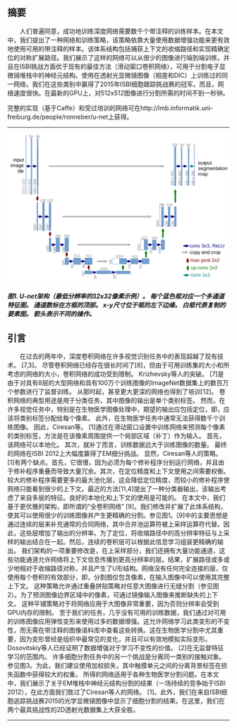 ## 摘要

　　人们普遍同意，成功地训练深度网络需要数千个带注释的训练样本。在本文中，我们提出了一种网络和训练策略，该策略依靠大量使用数据增强功能来更有效地使用可用的带注释的样本。该体系结构包括捕获上下文的收缩路径和实现精确定位的对称扩展路径。我们展示了这样的网络可以从很少的图像进行端到端训练，并且在ISBI挑战方面优于现有的最佳方法（滑动窗口卷积网络），可用于分割电子显微镜堆栈中的神经元结构。使用在透射光显微镜图像（相差和DIC）上训练过的同一网络，我们在这些类别中赢得了2015年ISBI细胞跟踪挑战赛的冠军。而且，网络速度很快。在最新的GPU上，对512x512图像进行分割所需的时间不到一秒钟。

完整的实现（基于Caffe）和受过培训的网络可在http://lmb.informatik.uni-freiburg.de/people/ronneber/u-net上获得。

---

![img](图1.png)

##### 图1. U-net架构（最低分辨率的32x32像素示例）。 每个蓝色框对应一个多通道特征图。 通道数标在方框的顶部。 x-y尺寸位于框的左下边缘。 白框代表复制的要素图。 箭头表示不同的操作。

## 引言

　　在过去的两年中，深度卷积网络在许多视觉识别任务中的表现超越了现有技术。 [7,3]。 尽管卷积网络已经存在很长时间了[8]，但由于可用训练集的大小和所考虑的网络的大小，卷积网络的成功受到限制。 Krizhevsky等人的突破。 [7]是由于对具有8层的大型网络和具有100万个训练图像的ImageNet数据集上的数百万个参数进行了监督训练。 从那时起，甚至更大更深的网络也得到了培训[12]。
卷积网络的典型用途是用于分类任务，其中图像的输出是单个类别标签。 然而，在许多视觉任务中，特别是在生物医学图像处理中，期望的输出应包括定位，即，应该将类别标签分配给每个像素。 此外，在生物医学任务中通常无法获得数千个训练图像。
因此，Ciresan等。 [1]通过在滑动窗口设置中训练网络来预测每个像素的类别标签，方法是在该像素周围提供一个局部区域（补丁）作为输入。 首先，该网络可以本地化。 其次，就补丁而言，训练数据远大于训练图像的数量。 最终的网络在ISBI 2012上大幅度赢得了EM细分挑战。
显然，Ciresan等人的策略。 [1]有两个缺点。首先，它很慢，因为必须为每个修补程序分别运行网络，并且由于修补程序重叠而导致大量冗余。其次，在定位精度和上下文使用之间需要权衡。较大的修补程序需要更多的最大池化层，这会降低定位精度，而较小的修补程序使网络只能看到很少的上下文。最近的方法[11,4]提出了一种分类器输出，该输出考虑了来自多层的特征。良好的本地化和上下文的使用是可能的。
在本文中，我们基于更优雅的架构，即所谓的“全卷积网络” [9]。我们修改并扩展了此体系结构，使其可以使用很少的训练图像并产生更精确的分割。参见图1。[9]中的主要思想是通过连续的层来补充通常的合同网络，其中合并池运算符被上采样运算符代替。因此，这些层增加了输出的分辨率。为了定位，将收缩路径中的高分辨率特征与上采样的输出结合在一起。然后，连续的卷积层可以根据此信息学习组装更精确的输出。
我们架构的一项重要修改是，在上采样部分，我们还拥有大量功能通道，这些功能通道允许网络将上下文信息传播到更高分辨率的层。结果，扩展路径或多或少地相对于收缩路径对称，并且产生了U形结构。网络没有任何完全连接的层，仅使用每个卷积的有效部分，即，分割图仅包含像素，在输入图像中可以使用其完整上下文。
这种策略允许通过重叠拼贴策略对任意大图像进行无缝分割（参见图2）。为了预测图像边界区域中的像素，可通过镜像输入图像来推断缺失的上下文。
这种平铺策略对于将网络应用于大图像非常重要，因为否则分辨率会受到GPU内存的限制。
至于我们的任务，几乎没有可用的训练数据，我们通过对可用的训练图像应用弹性变形来使用过多的数据增强。这允许网络学习此类变形的不变性，而无需在带注释的图像语料库中查看这些转换。这在生物医学分割中尤其重要，因为变形曾经是组织中最常见的变化，并且可以有效地模拟实际变形。 Dosovitskiy等人已经证明了数据增强对于学习不变性的价值。 [2]在无监督特征学习的范围内。
许多细胞分割任务中的另一个挑战是分离同一类别的接触对象。参见图3。为此，我们建议使用加权损失，其中触摸单元之间的分离背景标签在损失函数中获得较大的权重。
所得的网络适用于各种生物医学分割问题。在本文中，我们展示了关于EM堆栈中神经元结构分割的结果（一场持续的竞争始于ISBI 2012），在此方面我们胜过了Ciresan等人的网络。 [1]。此外，我们在来自ISBI细胞追踪挑战赛2015的光学显微镜图像中显示了细胞分割的结果。在这里，我们在两个最具挑战性的2D透射光数据集上大获全胜。










---